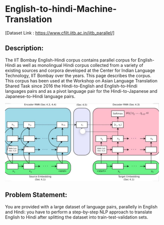 # English-to-hindi-Machine-Translation
 [Dataset Link : https://www.cfilt.iitb.ac.in/iitb_parallel/]


## Description: 
The IIT Bombay English-Hindi corpus contains parallel corpus for English-Hindi as well as monolingual Hindi corpus collected from a variety of existing sources and corpora developed at the Center for Indian Language Technology, IIT Bombay over the years. This page describes the corpus. This corpus has been used at the Workshop on Asian Language Translation Shared Task since 2016 the Hindi-to-English and English-to-Hindi languages pairs and as a pivot language pair for the Hindi-to-Japanese and Japanese-to-Hindi language pairs.

![Encoder -Decoder](https://github.com/Saurabhgithub1006/English-to-hindi-Machine-Translation/blob/main/Images/Encoder-Decoder.jpg?raw=true)
## Problem Statement: 
You are provided with a large dataset of language pairs, parallelly in English and Hindi: you have to perform a step-by-step NLP approach to translate English to Hindi after splitting the dataset into train-test-validation sets.
